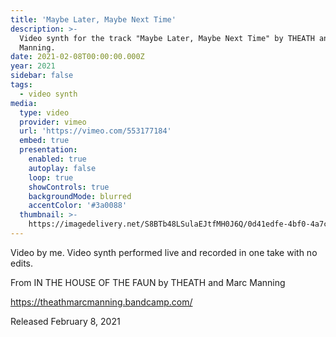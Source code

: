 ```yaml
---
title: 'Maybe Later, Maybe Next Time'
description: >-
  Video synth for the track "Maybe Later, Maybe Next Time" by THEATH and Marc
  Manning.
date: 2021-02-08T00:00:00.000Z
year: 2021
sidebar: false
tags:
  - video synth
media:
  type: video
  provider: vimeo
  url: 'https://vimeo.com/553177184'
  embed: true
  presentation:
    enabled: true
    autoplay: false
    loop: true
    showControls: true
    backgroundMode: blurred
    accentColor: '#3a0088'
  thumbnail: >-
    https://imagedelivery.net/S8BTb48LSulaEJtfMH0J6Q/0d41edfe-4bf0-4a7c-88b6-11ec00c4b200/public
---
```


<ClientOnly>
  <WorkbookViewer />
</ClientOnly>

Video by me. Video synth performed live and recorded in one take with no edits.

From IN THE HOUSE OF THE FAUN by THEATH and Marc Manning 

https://theathmarcmanning.bandcamp.com/

Released February 8, 2021

<script setup>
import WorkbookViewer from '../.vitepress/theme/components/workbook/WorkbookViewer.vue';
</script>
